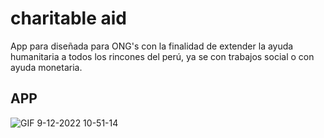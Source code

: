 # charitable aid

App para diseñada para ONG's con la finalidad de extender la ayuda humanitaria a todos los rincones del perú, ya se con trabajos social o con ayuda monetaria.

## APP

![GIF 9-12-2022 10-51-14](https://user-images.githubusercontent.com/58452664/206741625-c51300a4-2c6c-4287-9e77-265490cdc17a.gif)
